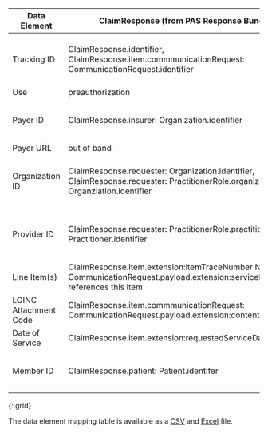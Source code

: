 <!-- attachments_to_PAS_Bundle.md
*****************************************************************************************************
*                                  WARNING: DO NOT EDIT THIS FILE                                   *
*                                                                                                   *
* This file is generated by csv_to_markdown_tabler.ipynb. Any edits you make to this file will be   *
* overwritten                                                                                       *
* To change the contents of this file, edit input/images/data-element-mapping.csv                     *
*****************************************************************************************************
-->

| Data Element | ClaimResponse (from PAS Response Bundle) | PAS Response Bundle |
|---|------------|------------|
| Tracking ID | ClaimResponse.identifier, ClaimResponse.item.commmunicationRequest: CommunicationRequest.identifier | ClaimResponse = Bundle.entry[0].resource, CommunicationRequest = Bundle.entry[n].resource referenced by ClaimResponse.communincationRequest |
| Use | preauthorization | Fixed to "preauthorization" |
| Payer ID | ClaimResponse.insurer: Organization.identifier | ClaimResponse = Bundle.entry[0].resource, Organization = Bundle.entry[n].resource referenced by ClaimResponse.insurer |
| Payer URL | out of band | out of band |
| Organization ID | ClaimResponse.requester: Organization.identifier, ClaimResponse.requester: PractitionerRole.organization: Organziation.identifier | ClaimResponse = Bundle.entry[0].resource, Organization,PractitionerRole = Bundle.entry[n].resource referenced by ClaimResponse.requester |
| Provider ID | ClaimResponse.requester: PractitionerRole.practitioner: Practitioner.identifier | ClaimResponse = Bundle.entry[0].resource, PractitionerRole = Bundle.entry[n].resource referenced by ClaimResponse.requester |
| Line Item(s) | ClaimResponse.item.extension:itemTraceNumber Note: CommunicationRequest.payload.extension:serviceLineNumber references this item | ClaimResponse = Bundle.entry[0].resource |
| LOINC Attachment Code | ClaimResponse.item.commmunicationRequest: CommunicationRequest.payload.extension:contentModifier | ClaimResponse = Bundle.entry[0].resource |
| Date of Service | ClaimResponse.item.extension:requestedServiceDate | ClaimResponse = Bundle.entry[0].resource |
| Member ID | ClaimResponse.patient: Patient.identifer | ClaimResponse = Bundle.entry[0].resource, Patient = Bundle.entry[n].resource referenced by ClaimResponse.patient |
{:.grid}

The data element mapping table is available as a [CSV](data-element-mapping.csv) and [Excel](data-element-mapping.xlsx) file.
